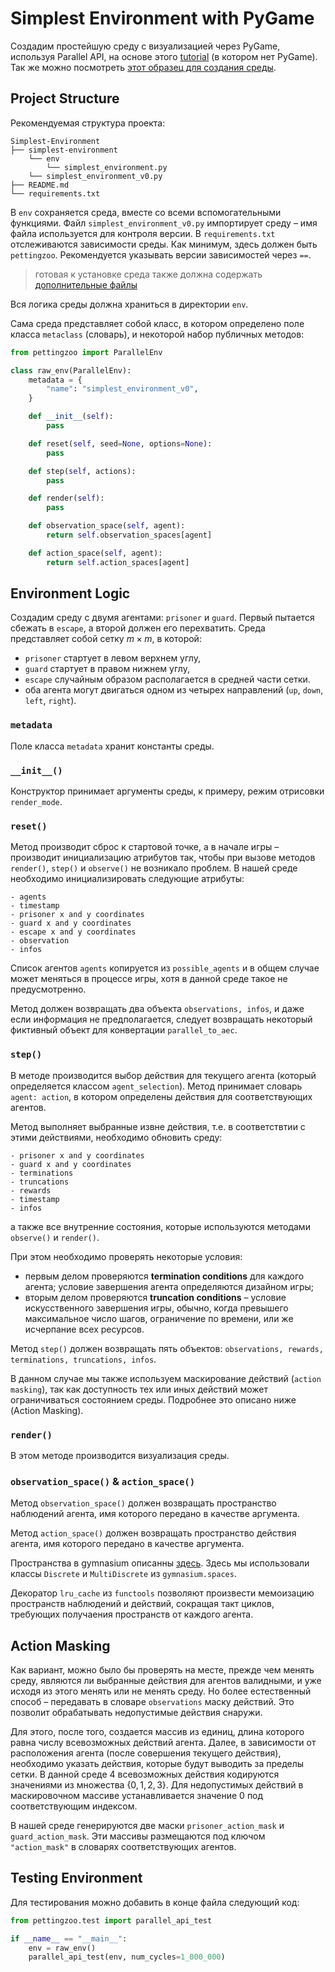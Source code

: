 # Simplest Environment with PyGame

Создадим простейшую среду  с визуализацией через PyGame, используя Parallel API, на основе этого [tutorial](https://pettingzoo.farama.org/tutorials/custom_environment/) (в котором нет PyGame). Так же можно посмотреть [этот образец для создания среды](https://pettingzoo.farama.org/content/environment_creation/).

## Project Structure

Рекомендуемая структура проекта:

```
Simplest-Environment
├── simplest-environment
    └── env
        └── simplest_environment.py
    └── simplest_environment_v0.py
├── README.md
└── requirements.txt
```

В `env` сохраняется среда, вместе со всеми вспомогательными функциями. Файл `simplest_environment_v0.py` импортирует среду – имя файла используется для контроля версии. В `requirements.txt` отслеживаются зависимости среды. Как минимум, здесь должен быть `pettingzoo`. Рекомендуется указывать версии зависимостей через `==`.

>готовая к установке среда также должна содержать [дополнительные файлы](https://pettingzoo.farama.org/tutorials/custom_environment/1-project-structure/#advanced-additional-optional-files)

Вся логика среды должна храниться в директории `env`.

Сама среда представляет собой класс, в котором определено поле класса `metaclass` (словарь), и некоторой набор публичных методов:


```python
from pettingzoo import ParallelEnv

class raw_env(ParallelEnv):
    metadata = {
        "name": "simplest_environment_v0",
    }

    def __init__(self):
        pass

    def reset(self, seed=None, options=None):
        pass

    def step(self, actions):
        pass

    def render(self):
        pass

    def observation_space(self, agent):
        return self.observation_spaces[agent]

    def action_space(self, agent):
        return self.action_spaces[agent]
```

## Environment Logic

Создадим среду с двумя агентами: `prisoner` и `guard`. Первый пытается сбежать в `escape`, а второй должен его перехватить. Среда представляет собой сетку $m \times m$, в которой:

- `prisoner` стартует в левом верхнем углу,
- `guard` стартует в правом нижнем углу,
- `escape` случайным образом располагается в средней части сетки.
- оба агента могут двигаться одном из четырех направлений (`up`, `down`, `left`, `right`).

### `metadata`

Поле класса `metadata` хранит константы среды.

### `__init__()`

Конструктор принимает аргументы среды, к примеру, режим отрисовки `render_mode`. 

### `reset()`

Метод производит сброс к стартовой точке, а в начале игры – производит инициализацию атрибутов так, чтобы при вызове методов `render()`, `step()` и `observe()` не возникало проблем. В нашей среде необходимо инициализировать следующие атрибуты:

    - agents
    - timestamp
    - prisoner x and y coordinates
    - guard x and y coordinates
    - escape x and y coordinates
    - observation
    - infos

Список агентов `agents` копируется из `possible_agents` и в общем случае может меняться в процессе игры, хотя в данной среде такое не предусмотренно.

Метод должен возвращать два объекта `observations, infos`, и даже если информация не предполагается, следует возвращать некоторый фиктивный объект для конвертации `parallel_to_aec`.

### `step()`

В методе производится выбор действия для текущего агента (который определяется классом `agent_selection`). Метод принимает словарь `agent: action`, в котором определены действия для соответствующих агентов.

Метод выполняет выбранные извне действия, т.е. в соответствтии с этими действиями, необходимо обновить среду:

    - prisoner x and y coordinates
    - guard x and y coordinates
    - terminations
    - truncations
    - rewards
    - timestamp
    - infos

а также все внутренние состояния, которые используются методами `observe()` и `render()`.

При этом необходимо проверять некоторые условия:
- первым делом проверяются **termination conditions** для каждого агента; условие завершения агента определяются дизайном игры;
- вторым делом проверяются **truncation conditions** – условие искусственного завершения игры, обычно, когда превышего максимальное число шагов, ограничение по времени, или же исчерпание всех ресурсов. 

Метод `step()` должен возвращать пять объектов: `observations, rewards, terminations, truncations, infos`.

В данном случае мы также используем маскирование действий (`action masking`), так как доступность тех или иных действий может ограничиваться состоянием среды. Подробнее это описано ниже (Action Masking).

### `render()`

В этом методе производится визуализация среды.

### `observation_space()` & `action_space()`

Метод `observation_space()` должен возвращать пространство наблюдений агента, имя которого передано в качестве аргумента. 

Метод `action_space()` должен возвращать пространство действия агента, имя которого передано в качестве аргумента.

Пространства в gymnasium описанны [здесь](https://gymnasium.farama.org/api/spaces/). Здесь мы использовали классы `Discrete` и `MultiDiscrete` из `gymnasium.spaces`.

Декоратор `lru_cache` из `functools` позволяют произвести мемоизацию пространств наблюдений и действий, сокращая такт циклов, требующих получаения пространств от каждого агента.


## Action Masking

Как вариант, можно было бы проверять на месте, прежде чем менять среду, являются ли выбранные действия для агентов валидными, и уже исходя из этого менять или не менять среду. Но более естественный способ – передавать в словаре `observations` маску действий. Это позволит обрабатывать недопустимые действия снаружи.

Для этого, после того, создается массив из единиц, длина которого равна числу всевозможных действий агента. Далее, в зависимости от расположения агента (после совершения текущего действия), необходимо указать действия, которые будут выводить за пределы сетки. В данной среде 4 всевозможных действия кодируются значениями из множества $\{0, 1, 2, 3\}$. Для недопустимых действий в маскировочном массиве устанавливается значение 0 под соответствующим индексом.

В нашей среде генерируются две маски `prisoner_action_mask` и `guard_action_mask`. Эти массивы размещаются под ключом `"action_mask"` в словарях соответствующих агентов.

## Testing Environment

Для тестирования можно добавить в конце файла следующий код:

```python
from pettingzoo.test import parallel_api_test

if __name__ == "__main__":
    env = raw_env()
    parallel_api_test(env, num_cycles=1_000_000)
```

   


